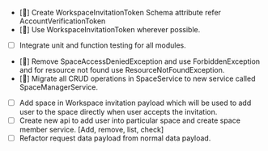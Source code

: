 - [🚀] Create WorkspaceInvitationToken Schema attribute refer AccountVerificationToken
- [🚀] Use WorkspaceInvitationToken wherever possible.
- [ ] Integrate unit and function testing for all modules.
- [🚀] Remove SpaceAccessDeniedException and use ForbiddenException and for resource not found use ResourceNotFoundException.
- [🚀] Migrate all CRUD operations in SpaceService to new service called SpaceManagerService.
- [ ] Add space in Workspace invitation payload which will be used to add user to the space directly when user accepts the invitation.
- [ ] Create new api to add user into particular space and create space member service. [Add, remove, list, check]
- [ ] Refactor request data payload from normal data payload.
